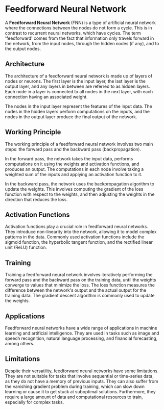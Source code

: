 # Feedforward Neural Network

A **Feedforward Neural Network** (FNN) is a type of artificial neural network where the connections between the nodes do not form a cycle. This is in contrast to recurrent neural networks, which have cycles. The term 'feedforward' comes from the fact that information only travels forward in the network, from the input nodes, through the hidden nodes (if any), and to the output nodes.

## Architecture

The architecture of a feedforward neural network is made up of layers of nodes or neurons. The first layer is the input layer, the last layer is the output layer, and any layers in between are referred to as hidden layers. Each node in a layer is connected to all nodes in the next layer, with each connection having an associated weight. 

The nodes in the input layer represent the features of the input data. The nodes in the hidden layers perform computations on the inputs, and the nodes in the output layer produce the final output of the network.

## Working Principle

The working principle of a feedforward neural network involves two main steps: the forward pass and the backward pass (backpropagation).

In the forward pass, the network takes the input data, performs computations on it using the weights and activation functions, and produces an output. The computations in each node involve taking a weighted sum of the inputs and applying an activation function to it.

In the backward pass, the network uses the backpropagation algorithm to update the weights. This involves computing the gradient of the loss function with respect to the weights, and then adjusting the weights in the direction that reduces the loss.

## Activation Functions

Activation functions play a crucial role in feedforward neural networks. They introduce non-linearity into the network, allowing it to model complex patterns in the data. Commonly used activation functions include the sigmoid function, the hyperbolic tangent function, and the rectified linear unit (ReLU) function.

## Training

Training a feedforward neural network involves iteratively performing the forward pass and the backward pass on the training data, until the weights converge to values that minimize the loss. The loss function measures the difference between the network's output and the actual output for the training data. The gradient descent algorithm is commonly used to update the weights.

## Applications

Feedforward neural networks have a wide range of applications in machine learning and artificial intelligence. They are used in tasks such as image and speech recognition, natural language processing, and financial forecasting, among others.

## Limitations

Despite their versatility, feedforward neural networks have some limitations. They are not suitable for tasks that involve sequential or time-series data, as they do not have a memory of previous inputs. They can also suffer from the vanishing gradient problem during training, which can slow down learning or cause it to get stuck at suboptimal solutions. Furthermore, they require a large amount of data and computational resources to train, especially for complex tasks.

